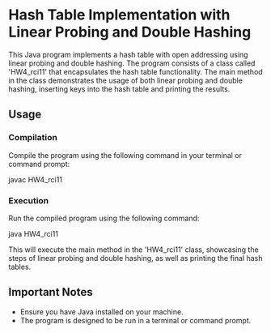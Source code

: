 # Hash Table Implementation with Linear Probing and Double Hashing
This Java program implements a hash table with open addressing using linear probing and double hashing. The program consists of a class called 'HW4_rci11' that encapsulates the hash table functionality. The main method in the class demonstrates the usage of both linear probing and double hashing, inserting keys into the hash table and printing the results.
## Usage
### Compilation
Compile the program using the following command in your terminal or command prompt:

javac HW4_rci11

### Execution
Run the compiled program using the following command:

java HW4_rci11

This will execute the main method in the 'HW4_rci11' class, showcasing the steps of linear probing and double hashing, as well as printing the final hash tables.
## Important Notes
* Ensure you have Java installed on your machine.
* The program is designed to be run in a terminal or command prompt.

